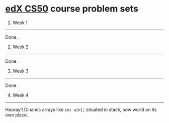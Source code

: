 [edX CS50](https://courses.edx.org/courses/course-v1:HarvardX+CS50+X/info) course problem sets
==============================================================================================

1. Week 1
---------

   Done.

2. Week 2
---------

   Done.

3. Week 3
---------

   Done.

4. Week 4
---------

   Hooray!! Dinamic arrays like `int a[n];` situated in stack, now world on its own place.

